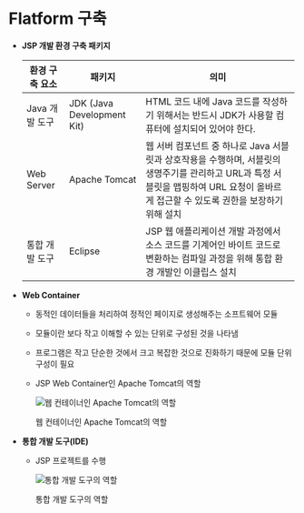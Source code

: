 # Flatform 구축

- **JSP 개발 환경 구축 패키지**
    
    
    | 환경 구축 요소 | 패키지 | 의미 |
    | --- | --- | --- |
    | Java 개발 도구 | JDK (Java Development Kit) | HTML 코드 내에 Java 코드를 작성하기 위해서는 반드시 JDK가 사용할 컴퓨터에 설치되어 있어야 한다. |
    | Web Server | Apache Tomcat | 웹 서버 컴포넌트 중 하나로 Java 서블릿과 상호작용을 수행하며, 서블릿의 생명주기를 관리하고 URL과 특정 서블릿을 맵핑하여 URL 요청이 올바르게 접근할 수 있도록 권한을 보장하기 위해 설치 |
    | 통합 개발 도구 | Eclipse | JSP 웹 애플리케이션 개발 과정에서 소스 코드를 기계어인 바이트 코드로 변환하는 컴파일 과정을 위해 통합 환경 개발인 이클립스 설치 |

- **Web Container**
    - 동적인 데이터들을 처리하여 정적인 페이지로 생성해주는 소프트웨어 모듈
    - 모듈이란 보다 작고 이해할 수 있는 단위로 구성된 것을 나타냄
    - 프로그램은 작고 단순한 것에서 크고 복잡한 것으로 진화하기 때문에 모듈 단위 구성이 필요
    - JSP Web Container인 Apache Tomcat의 역할
        
        ![웹 컨테이너인 Apache Tomcat의 역할](https://github.com/eeeeeddy/JSP/assets/71869717/5c841a46-b3ae-4e11-9650-b985674c18ac)
        
        웹 컨테이너인 Apache Tomcat의 역할
        

- **통합 개발 도구(IDE)**
    - JSP 프로젝트를 수행
        
        ![통합 개발 도구의 역할](https://github.com/eeeeeddy/JSP/assets/71869717/7a555b85-7d57-46f5-97e3-fe0380e805d1)
        
        통합 개발 도구의 역할